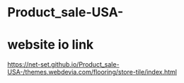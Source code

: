 # Product_sale-USA-
# website io link
https://net-set.github.io/Product_sale-USA-/themes.webdevia.com/flooring/store-tile/index.html
